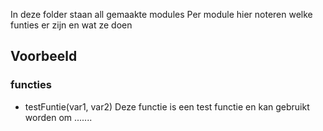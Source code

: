 In deze folder staan all gemaakte modules
Per module hier noteren welke funties er zijn en wat ze doen

## Voorbeeld
### functies
* testFuntie(var1, var2)
	Deze functie is een test functie en kan gebruikt worden om .......